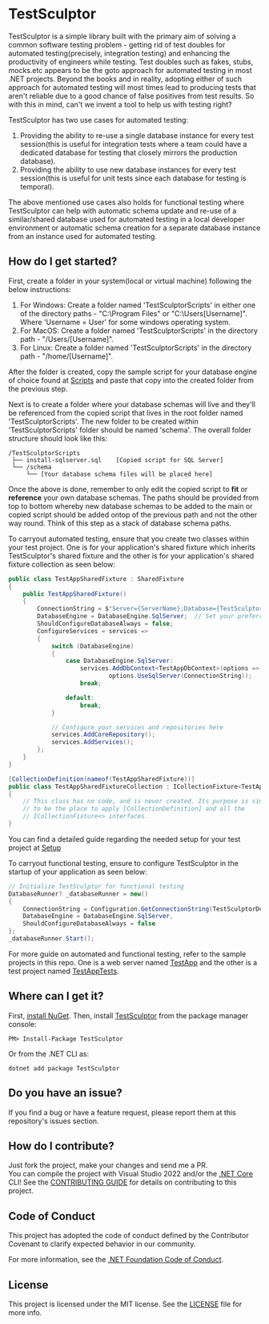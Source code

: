 # TestSculptor

TestSculptor is a simple library built with the primary aim of solving a common software testing problem - getting rid of test doubles for automated testing(precisely, integration testing) and enhancing the productivity of engineers while testing. Test doubles such as fakes, stubs, mocks.etc appears to be the goto approach for automated testing in most .NET projects. Beyond the books and in reality, adopting either of such approach for automated testing will most times lead to producing tests that aren't reliable due to a good chance of false positives from test results. So with this in mind, can't we invent a tool to help us with testing right?

TestSculptor has two use cases for automated testing:
1. Providing the ability to re-use a single database instance for every test session(this is useful for integration tests where a team could have a dedicated database for testing that closely mirrors the production database). 
2. Providing the ability to use new database instances for every test session(this is useful for unit tests since each database for testing is temporal).

The above mentioned use cases also holds for functional testing where TestSculptor can help with automatic schema update and re-use of a similar/shared database used for automated testing in a local developer environment or automatic schema creation for a separate database instance from an instance used for automated testing.

## How do I get started?

First, create a folder in your system(local or virtual machine) following the below instructions:
1. For Windows: Create a folder named 'TestSculptorScripts' in either one of the directory paths - "C:\Program Files" or "C:\Users\[Username]". Where 'Username = User' for some windows operating system.
2. For MacOS: Create a folder named 'TestSculptorScripts' in the directory path - "/Users/[Username]".
3. For Linux: Create a folder named 'TestSculptorScripts' in the directory path - "/home/[Username]".

After the folder is created, copy the sample script for your database engine of choice found at [Scripts](https://github.com/Ezeji/TestSculptor/tree/master/src/TestSculptor/Scripts) and paste that copy into the created folder from the previous step.

Next is to create a folder where your database schemas will live and they'll be referenced from the copied script that lives in the root folder named 'TestSculptorScripts'. The new folder to be created within 'TestSculptorScripts' folder should be named 'schema'. The overall folder structure should look like this:
```
/TestSculptorScripts
 ├── install-sqlserver.sql    [Copied script for SQL Server]
 └── /schema
     └── [Your database schema files will be placed here]
```

Once the above is done, remember to only edit the copied script to **fit** or **reference** your own database schemas. The paths should be provided from top to bottom whereby new database schemas to be added to the main or copied script should be added ontop of the previous path and not the other way round. Think of this step as a stack of database schema paths.

To carryout automated testing, ensure that you create two classes within your test project. One is for your application's shared fixture which inherits TestSculptor's shared fixture and the other is for your application's shared fixture collection as seen below:

```csharp
public class TestAppSharedFixture : SharedFixture
{
    public TestAppSharedFixture()
    {
        ConnectionString = $"Server={ServerName};Database={TestSculptorDefaults.DatabaseName};Trusted_Connection=True;MultipleActiveResultSets=true;TrustServerCertificate=True"; // Set your preferred connection string here
        DatabaseEngine = DatabaseEngine.SqlServer;  // Set your preferred database engine here
        ShouldConfigureDatabaseAlways = false;
        ConfigureServices = services =>
        {
            switch (DatabaseEngine)
            {
                case DatabaseEngine.SqlServer:
                    services.AddDbContext<TestAppDbContext>(options =>
                            options.UseSqlServer(ConnectionString));
                    break;

                default:
                    break;
            }

            // Configure your services and repositories here
            services.AddCoreRepository();
            services.AddServices();
        };
    }
}
```
```csharp
[CollectionDefinition(nameof(TestAppSharedFixture))]
public class TestAppSharedFixtureCollection : ICollectionFixture<TestAppSharedFixture>
{
    // This class has no code, and is never created. Its purpose is simply
    // to be the place to apply [CollectionDefinition] and all the
    // ICollectionFixture<> interfaces.
}
```
You can find a detailed guide regarding the needed setup for your test project at [Setup](https://github.com/Ezeji/TestSculptor/tree/master/src/TestAppTests/Setup)

To carryout functional testing, ensure to configure TestSculptor in the startup of your application as seen below:

```csharp
// Initialize TestSculptor for functional testing
DatabaseRunner? _databaseRunner = new()
{
    ConnectionString = Configuration.GetConnectionString(TestSculptorDefaults.DatabaseName),
    DatabaseEngine = DatabaseEngine.SqlServer,
    ShouldConfigureDatabaseAlways = false
};
_databaseRunner.Start();
```

For more guide on automated and functional testing, refer to the sample projects in this repo. One is a web server named [TestApp](https://github.com/Ezeji/TestSculptor/tree/master/src/TestApp) and the other is a test project named [TestAppTests](https://github.com/Ezeji/TestSculptor/tree/master/src/TestAppTests).

## Where can I get it?

First, [install NuGet](http://docs.nuget.org/docs/start-here/installing-nuget). Then, install [TestSculptor](https://www.nuget.org/packages/TestSculptor/) from the package manager console:

```
PM> Install-Package TestSculptor
```
Or from the .NET CLI as:
```
dotnet add package TestSculptor
``` 

## Do you have an issue?

If you find a bug or have a feature request, please report them at this repository's issues section.

## How do I contribute?

Just fork the project, make your changes and send me a PR.  
You can compile the project with Visual Studio 2022 and/or the [.NET Core](https://www.microsoft.com/net/core) CLI! See the [CONTRIBUTING GUIDE](https://git-scm.com/book/en/v2/GitHub-Contributing-to-a-Project) for details on contributing to this project.

## Code of Conduct

This project has adopted the code of conduct defined by the Contributor Covenant to clarify expected behavior in our community.

For more information, see the [.NET Foundation Code of Conduct](https://dotnetfoundation.org/code-of-conduct).

## License

This project is licensed under the MIT license. See the [LICENSE](LICENSE) file for more info.